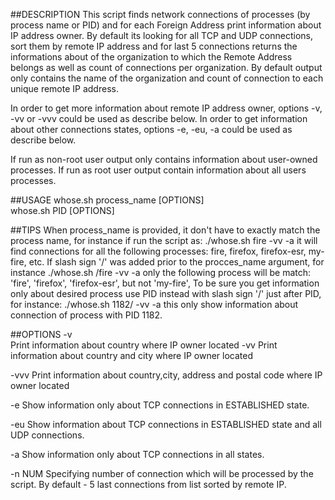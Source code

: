 ##DESCRIPTION
This script finds network connections of processes (by process name or PID) and for each Foreign Address print information about IP address owner. 
By default its looking for all TCP and UDP connections, sort them by remote IP address and for last 5 connections returns the informations about of the organization to which the Remote Address belongs as well as count of connections per organization. By default output only contains the name of the organization and count of connection to each unique remote IP address.

In order to get more information about remote IP address owner, options -v, -vv or -vvv could be used as describe below.
In order to get information about other connections states, options -e, -eu, -a could be used as describe below.

If run as non-root user output only contains information about user-owned processes. If run as root user output contain information about all users processes.

##USAGE
	whose.sh process_name [OPTIONS]  
	whose.sh PID [OPTIONS]

##TIPS
When process_name is provided, it don't have to exactly match the process name, for instance if run the script as: 
	./whose.sh fire -vv -a 
it will find connections for all the following processes: fire, firefox, firefox-esr, my-fire, etc.
If slash sign '/' was added prior to the procces_name argument, for instance 
	./whose.sh /fire -vv -a 
only the following process will be match: 'fire', 'firefox', 'firefox-esr', but not 'my-fire', 
To be sure you get information only about desired process use PID instead with slash sign '/' just after PID, for instance:
	./whose.sh 1182/ -vv -a 
this only show information about connection of process with PID 1182.

##OPTIONS
-v  
	Print information about country where IP owner located
-vv 
	Print information about country and city where IP owner located

-vvv 
	Print information about country,city, address and postal code where IP owner located

-e
	Show information only about TCP connections in ESTABLISHED state.

-eu
	Show information about TCP connections in ESTABLISHED state and all UDP connections.

-a
	Show information only about TCP connections in all states.

-n NUM
	Specifying number of connection which will be processed by the script. By default - 5 last connections from list sorted by remote IP.